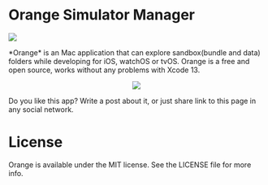 # Orange Simulator Manager
<p align="left">
<img src="https://img.shields.io/badge/platform-macOS-green">
</p>
*Orange* is an Mac application that can explore sandbox(bundle and data) folders while developing for iOS, watchOS or tvOS.
Orange is a free and open source, works without any problems with Xcode 13.

<p align="center">
<img src="https://github.com/zhihuitang/orange/raw/master/orange-screen-shot.png?raw=true">
</p>

Do you like this app? Write a post about it, or just share link to this page in any social network.

# License
Orange is available under the MIT license. See the LICENSE file for more info.